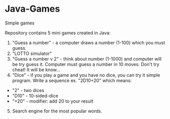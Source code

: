 # Java-Games
Simple games

Repository contains 5 mini games created in Java:
1. "Guess a number" - a computer draws a number (1-100) which you must guess.
2. "LOTTO simulator"
3. "Guess a number v 2" - think about number (1-1000) and computer will be try guess it. Computer must guess a number in 10 moves. Don't try cheat! It will be know...
4. "Dice" - if you play a game and you have no dice, you can try it simple program. Write a sequence ex. "2D10+20"  which means:
* "2" - two dices
* "D10" - 10-sided-dice
* "+20" - modifier: add 20 to your result
5. Search engine for the most popular words.
